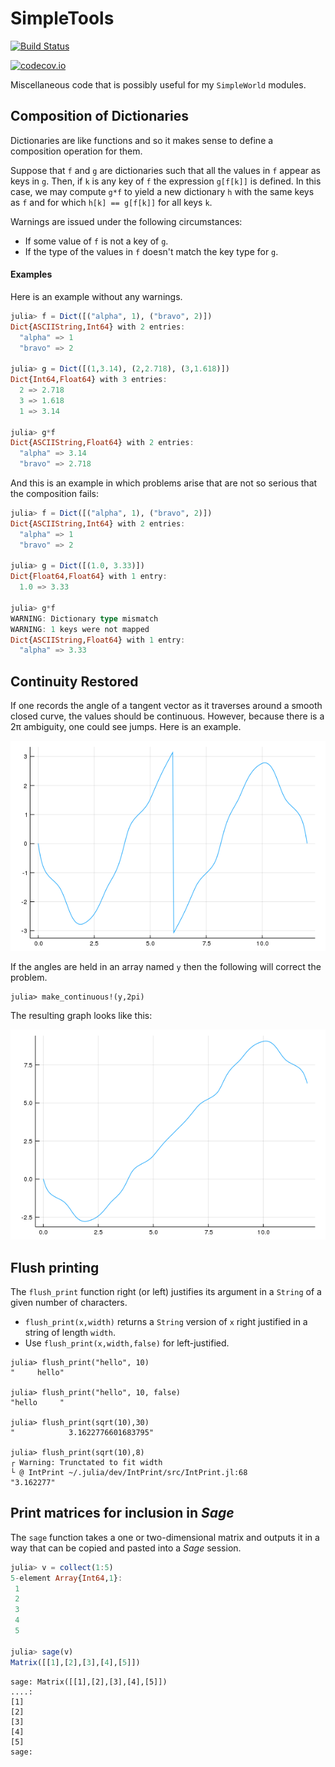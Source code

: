 # SimpleTools

[![Build Status](https://travis-ci.org/scheinerman/SimpleTools.jl.svg?branch=master)](https://travis-ci.org/scheinerman/SimpleTools.jl)

[![codecov.io](http://codecov.io/github/scheinerman/SimpleTools.jl/coverage.svg?branch=master)](http://codecov.io/github/scheinerman/SimpleTools.jl?branch=master)

Miscellaneous code that is possibly useful for my `SimpleWorld` modules.


## Composition of Dictionaries

Dictionaries are like functions and so it makes sense
to define a composition operation for them.

Suppose that `f` and `g` are dictionaries such
that all the values in `f` appear as keys in `g`.
Then, if `k` is any key of `f` the expression `g[f[k]]`
is defined. In this case, we may compute `g*f` to
yield a new dictionary `h` with the same keys as `f`
and for which `h[k] == g[f[k]]` for all keys `k`.

Warnings are issued under the following circumstances:
+ If some value of `f` is not a key of `g`.
+ If the type of the values in `f` doesn't match
the key type for `g`.

#### Examples

Here is an example without any warnings.

```julia
julia> f = Dict([("alpha", 1), ("bravo", 2)])
Dict{ASCIIString,Int64} with 2 entries:
  "alpha" => 1
  "bravo" => 2

julia> g = Dict([(1,3.14), (2,2.718), (3,1.618)])
Dict{Int64,Float64} with 3 entries:
  2 => 2.718
  3 => 1.618
  1 => 3.14

julia> g*f
Dict{ASCIIString,Float64} with 2 entries:
  "alpha" => 3.14
  "bravo" => 2.718
```

And this is an example in which problems arise
that are not so serious that the composition fails:

```julia
julia> f = Dict([("alpha", 1), ("bravo", 2)])
Dict{ASCIIString,Int64} with 2 entries:
  "alpha" => 1
  "bravo" => 2

julia> g = Dict([(1.0, 3.33)])
Dict{Float64,Float64} with 1 entry:
  1.0 => 3.33

julia> g*f
WARNING: Dictionary type mismatch
WARNING: 1 keys were not mapped
Dict{ASCIIString,Float64} with 1 entry:
  "alpha" => 3.33
```

## Continuity Restored

If one records the angle of a tangent vector as it traverses around a smooth closed
curve, the values should be continuous. However, because there is a 2π ambiguity,
one could see jumps. Here is an example.

![](discon.png)

If the angles are held in an array named `y` then the following will
correct the problem.
```
julia> make_continuous!(y,2pi)
```
The resulting graph looks like this:

![](con.png)


## Flush printing

The `flush_print` function right (or left) justifies its argument in a
`String` of a given number of characters.


+ `flush_print(x,width)` returns a `String` version of `x` right justified
in a string of length `width`.
+ Use `flush_print(x,width,false)` for left-justified.


```
julia> flush_print("hello", 10)
"     hello"

julia> flush_print("hello", 10, false)
"hello     "

julia> flush_print(sqrt(10),30)
"            3.1622776601683795"

julia> flush_print(sqrt(10),8)
┌ Warning: Trunctated to fit width
└ @ IntPrint ~/.julia/dev/IntPrint/src/IntPrint.jl:68
"3.162277"
```

## Print matrices for inclusion in *Sage*

The `sage` function takes a one or two-dimensional matrix and outputs it
in a way that can be copied and pasted into a *Sage* session.

```julia
julia> v = collect(1:5)
5-element Array{Int64,1}:
 1
 2
 3
 4
 5

julia> sage(v)
Matrix([[1],[2],[3],[4],[5]])
```

```sage
sage: Matrix([[1],[2],[3],[4],[5]])
....:
[1]
[2]
[3]
[4]
[5]
sage:
```

